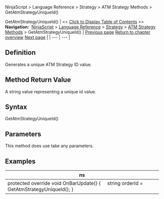 ﻿
NinjaScript > Language Reference > Strategy > ATM Strategy Methods > GetAtmStrategyUniqueId()

GetAtmStrategyUniqueId()
| << [Click to Display Table of Contents](getatmstrategyuniqueid.md) >> **Navigation:**     [NinjaScript](ninjascript.md) > [Language Reference](language_reference_wip.md) > [Strategy](strategy.md) > [ATM Strategy Methods](atm_strategy_methods.md) > GetAtmStrategyUniqueId() | [Previous page](getatmstrategyunrealizedprofit.md) [Return to chapter overview](atm_strategy_methods.md) [Next page](barsrequiredtotrade.md) |
| --- | --- |
## Definition
Generates a unique ATM Strategy ID value. 
 
## Method Return Value
A string value representing a unique id value.
## 
## Syntax
GetAtmStrategyUniqueId()
 
## Parameters
This method does use take any parameters.
 
## 
## Examples
| ns |
| --- |
| protected override void OnBarUpdate() {      string orderId = GetAtmStrategyUniqueId(); } |
